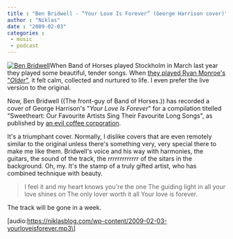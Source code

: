 ```yaml
---
title : "Ben Bridwell - “Your Love Is Forever” (George Harrison cover)"
author : "Niklas"
date : "2009-02-03"
categories : 
 - music
 - podcast
---
```


[![Ben Bridwell](http://farm4.static.flickr.com/3023/2315750680_c04cfd9fc1.jpg)](http://flickr.com/photos/pivic/2315750680)When Band of Horses played Stockholm in March last year they played some beautiful, tender songs. When [they played Ryan Monroe's "_Older_"](http://www.youtube.com/watch?v=8n8DRfmmMFY), it felt calm, collected and nurtured to life. I even prefer the live version to the original.

Now, Ben Bridwell ((The front-guy of Band of Horses.)) has recorded a cover of George Harrison's "_Your Love Is Forever_" for a compilation titelled "Sweetheart: Our Favourite Artists Sing Their Favourite Long Songs", as published by [an evil coffee corporation](http://flickr.com/photos/pivic/77141743).

It's a triumphant cover. Normally, I dislike covers that are even remotely similar to the original unless there's something very, very special there to make me like them. Bridwell's voice and his way with harmonies, the guitars, the sound of the track, the _rrrrrrrrrrrrr_ of the sitars in the background. Oh, my. It's the stamp of a truly gifted artist, who has combined technique with beauty.

> I feel it and my heart knows you're the one The guiding light in all your love shines on The only lover worth it all Your love is forever.

The track will be gone in a week.

\[audio:https://niklasblog.com/wp-content/2009-02-03-yourloveisforever.mp3\]
